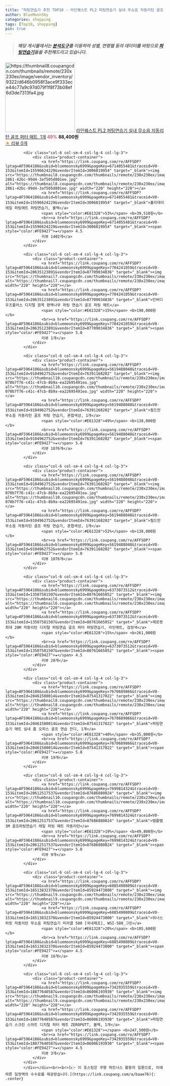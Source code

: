 ```yaml
---
title: "퍼팅연습기 추천 TOP10 - 라인퀘스트 PL2 퍼팅연습기 실내 무소음 자동리턴 골프 퍼터 매트, 1개"
author: BlueMoonSky
categories: shopping
tags: [Top10, shopping]
pin: true
---
```


> ##### 해당 게시물에서는 [**분석도구**](https://itemscout.io/)를 이용하여 **성별**, **연령별** 등의 데이터를 바탕으로 [**퍼팅연습기**](https://link.coupang.com/a/baae76)들을 추천해드리고 있습니다.
<div class="container"><div class="row">
            <div class="col-6 col-sm-4 col-lg-4 col-lg-3">
                <div class="product-container">
                    <a href="https://link.coupang.com/re/AFFSDP?lptag=AF5964186&subid=bluemoonsky6999&pageKey=7725692073&traceid=V0-153&itemId=20746273423&vendorItemId=87816636800" target="_blank"><img src="https://thumbnail8.coupangcdn.com/thumbnails/remote/230x230ex/image/vendor_inventory/9322/d646b0958f3ace9f333ece44c77a9c97d079f1f8f73b08ef6d3de7313fa4.jpg" alt="https://thumbnail8.coupangcdn.com/thumbnails/remote/230x230ex/image/vendor_inventory/9322/d646b0958f3ace9f333ece44c77a9c97d079f1f8f73b08ef6d3de7313fa4.jpg" width="220" height="220"></a>
                    <a href="https://link.coupang.com/re/AFFSDP?lptag=AF5964186&subid=bluemoonsky6999&pageKey=7725692073&traceid=V0-153&itemId=20746273423&vendorItemId=87816636800" target="_blank">라인퀘스트 PL2 퍼팅연습기 실내 무소음 자동리턴 골프 퍼터 매트, 1개</a>
                    <span style="color:#E61328">49%</span> <b>88,400원</b>
                    <br><a href="https://link.coupang.com/re/AFFSDP?lptag=AF5964186&subid=bluemoonsky6999&pageKey=7725692073&traceid=V0-153&itemId=20746273423&vendorItemId=87816636800" target="_blank"><span style="color:#FE9427">★</span> 
                    리뷰 0개</a>
                </div>
            </div>
            
            <div class="col-6 col-sm-4 col-lg-4 col-lg-3">
                <div class="product-container">
                    <a href="https://link.coupang.com/re/AFFSDP?lptag=AF5964186&subid=bluemoonsky6999&pageKey=6714055481&traceid=V0-153&itemId=15596624229&vendorItemId=3006819954" target="_blank"><img src="https://thumbnail8.coupangcdn.com/thumbnails/remote/230x230ex/image/vendor_inventory/images/2015/11/30/14/3/78c7c690-2861-42bc-99d4-3af505d801ee.jpg" alt="https://thumbnail8.coupangcdn.com/thumbnails/remote/230x230ex/image/vendor_inventory/images/2015/11/30/14/3/78c7c690-2861-42bc-99d4-3af505d801ee.jpg" width="220" height="220"></a>
                    <a href="https://link.coupang.com/re/AFFSDP?lptag=AF5964186&subid=bluemoonsky6999&pageKey=6714055481&traceid=V0-153&itemId=15596624229&vendorItemId=3006819954" target="_blank">홀리데이 레일 퍼팅매트 퍼팅연습기, 블랙</a>
                    <span style="color:#E61328">53%</span> <b>39,510원</b>
                    <br><a href="https://link.coupang.com/re/AFFSDP?lptag=AF5964186&subid=bluemoonsky6999&pageKey=6714055481&traceid=V0-153&itemId=15596624229&vendorItemId=3006819954" target="_blank"><span style="color:#FE9427">★</span> 4.5
                    리뷰 1402개</a>
                </div>
            </div>
            
            <div class="col-6 col-sm-4 col-lg-4 col-lg-3">
                <div class="product-container">
                    <a href="https://link.coupang.com/re/AFFSDP?lptag=AF5964186&subid=bluemoonsky6999&pageKey=7704241059&traceid=V0-153&itemId=20635123891&vendorItemId=87709034836" target="_blank"><img src="https://thumbnail7.coupangcdn.com/thumbnails/remote/230x230ex/image/vendor_inventory/452f/4c871f8bf096b1ae053925f5cb8069b22ee0f3ef2d95750796fc003fad17.jpg" alt="https://thumbnail7.coupangcdn.com/thumbnails/remote/230x230ex/image/vendor_inventory/452f/4c871f8bf096b1ae053925f5cb8069b22ee0f3ef2d95750796fc003fad17.jpg" width="220" height="220"></a>
                    <a href="https://link.coupang.com/re/AFFSDP?lptag=AF5964186&subid=bluemoonsky6999&pageKey=7704241059&traceid=V0-153&itemId=20635123891&vendorItemId=87709034836" target="_blank">인버디우즈플러스 디지털 원목 편백나무 퍼팅 연습기 골프 퍼팅 매트</a>
                    <span style="color:#E61328">15%</span> <b>198,000원</b>
                    <br><a href="https://link.coupang.com/re/AFFSDP?lptag=AF5964186&subid=bluemoonsky6999&pageKey=7704241059&traceid=V0-153&itemId=20635123891&vendorItemId=87709034836" target="_blank"><span style="color:#FE9427">★</span> 5.0
                    리뷰 1개</a>
                </div>
            </div>
            
            <div class="col-6 col-sm-4 col-lg-4 col-lg-3">
                <div class="product-container">
                    <a href="https://link.coupang.com/re/AFFSDP?lptag=AF5964186&subid=bluemoonsky6999&pageKey=5619488048&traceid=V0-153&itemId=9104962752&vendorItemId=76391168202" target="_blank"><img src="https://thumbnail10.coupangcdn.com/thumbnails/remote/230x230ex/image/retail/images/2600582748296631-070b7f76-c41c-47cb-8b9a-ea22695491ea.jpg" alt="https://thumbnail10.coupangcdn.com/thumbnails/remote/230x230ex/image/retail/images/2600582748296631-070b7f76-c41c-47cb-8b9a-ea22695491ea.jpg" width="220" height="220"></a>
                    <a href="https://link.coupang.com/re/AFFSDP?lptag=AF5964186&subid=bluemoonsky6999&pageKey=5619488048&traceid=V0-153&itemId=9104962752&vendorItemId=76391168202" target="_blank">필드만 무소음 자동리턴 골프 퍼팅 연습기, 혼합색상, 1개</a>
                    <span style="color:#E61328">49%</span> <b>138,000원</b>
                    <br><a href="https://link.coupang.com/re/AFFSDP?lptag=AF5964186&subid=bluemoonsky6999&pageKey=5619488048&traceid=V0-153&itemId=9104962752&vendorItemId=76391168202" target="_blank"><span style="color:#FE9427">★</span> 5.0
                    리뷰 1076개</a>
                </div>
            </div>
            
            <div class="col-6 col-sm-4 col-lg-4 col-lg-3">
                <div class="product-container">
                    <a href="https://link.coupang.com/re/AFFSDP?lptag=AF5964186&subid=bluemoonsky6999&pageKey=5619488048&traceid=V0-153&itemId=9104962752&vendorItemId=76391168202" target="_blank"><img src="https://thumbnail10.coupangcdn.com/thumbnails/remote/230x230ex/image/retail/images/2600582748296631-070b7f76-c41c-47cb-8b9a-ea22695491ea.jpg" alt="https://thumbnail10.coupangcdn.com/thumbnails/remote/230x230ex/image/retail/images/2600582748296631-070b7f76-c41c-47cb-8b9a-ea22695491ea.jpg" width="220" height="220"></a>
                    <a href="https://link.coupang.com/re/AFFSDP?lptag=AF5964186&subid=bluemoonsky6999&pageKey=5619488048&traceid=V0-153&itemId=9104962752&vendorItemId=76391168202" target="_blank">필드만 무소음 자동리턴 골프 퍼팅 연습기, 혼합색상, 1개</a>
                    <span style="color:#E61328">52%</span> <b>138,000원</b>
                    <br><a href="https://link.coupang.com/re/AFFSDP?lptag=AF5964186&subid=bluemoonsky6999&pageKey=5619488048&traceid=V0-153&itemId=9104962752&vendorItemId=76391168202" target="_blank"><span style="color:#FE9427">★</span> 5.0
                    리뷰 1076개</a>
                </div>
            </div>
            
            <div class="col-6 col-sm-4 col-lg-4 col-lg-3">
                <div class="product-container">
                    <a href="https://link.coupang.com/re/AFFSDP?lptag=AF5964186&subid=bluemoonsky6999&pageKey=6373073512&traceid=V0-153&itemId=13507581507&vendorItemId=80761665052" target="_blank"><img src="https://thumbnail6.coupangcdn.com/thumbnails/remote/230x230ex/image/vendor_inventory/6c8d/f181a23691ea3c22c73198b3702a8e109d94faf11415bb1521f959df7858.jpg" alt="https://thumbnail6.coupangcdn.com/thumbnails/remote/230x230ex/image/vendor_inventory/6c8d/f181a23691ea3c22c73198b3702a8e109d94faf11415bb1521f959df7858.jpg" width="220" height="220"></a>
                    <a href="https://link.coupang.com/re/AFFSDP?lptag=AF5964186&subid=bluemoonsky6999&pageKey=6373073512&traceid=V0-153&itemId=13507581507&vendorItemId=80761665052" target="_blank">제로펏 최대 20M 자동리턴 디지털 퍼팅연습 골프 퍼터 퍼팅연습기, 라인매트, 검정색</a>
                    <span style="color:#E61328">15%</span> <b>261,000원</b>
                    <br><a href="https://link.coupang.com/re/AFFSDP?lptag=AF5964186&subid=bluemoonsky6999&pageKey=6373073512&traceid=V0-153&itemId=13507581507&vendorItemId=80761665052" target="_blank"><span style="color:#FE9427">★</span> 4.5
                    리뷰 28개</a>
                </div>
            </div>
            
            <div class="col-6 col-sm-4 col-lg-4 col-lg-3">
                <div class="product-container">
                    <a href="https://link.coupang.com/re/AFFSDP?lptag=AF5964186&subid=bluemoonsky6999&pageKey=7670689866&traceid=V0-153&itemId=20461580014&vendorItemId=87541317022" target="_blank"><img src="https://thumbnail8.coupangcdn.com/thumbnails/remote/230x230ex/image/vendor_inventory/c965/81eb0fc8c01a4a1726b36a4239ea52047a06260b2db50307ffcbacf86c70.png" alt="https://thumbnail8.coupangcdn.com/thumbnails/remote/230x230ex/image/vendor_inventory/c965/81eb0fc8c01a4a1726b36a4239ea52047a06260b2db50307ffcbacf86c70.png" width="220" height="220"></a>
                    <a href="https://link.coupang.com/re/AFFSDP?lptag=AF5964186&subid=bluemoonsky6999&pageKey=7670689866&traceid=V0-153&itemId=20461580014&vendorItemId=87541317022" target="_blank">퍼팅연습기 매트 실내 홈 오피스 골프 연습 잔디, 1개</a>
                    <span style="color:#E61328">40%</span> <b>35,000원</b>
                    <br><a href="https://link.coupang.com/re/AFFSDP?lptag=AF5964186&subid=bluemoonsky6999&pageKey=7670689866&traceid=V0-153&itemId=20461580014&vendorItemId=87541317022" target="_blank"><span style="color:#FE9427">★</span> 5.0
                    리뷰 19개</a>
                </div>
            </div>
            
            <div class="col-6 col-sm-4 col-lg-4 col-lg-3">
                <div class="product-container">
                    <a href="https://link.coupang.com/re/AFFSDP?lptag=AF5964186&subid=bluemoonsky6999&pageKey=7699814324&traceid=V0-153&itemId=20612517537&vendorItemId=87686880024" target="_blank"><img src="https://thumbnail10.coupangcdn.com/thumbnails/remote/230x230ex/image/vendor_inventory/2d61/f547c189b043403f9ebe683bfbac33f1b17c1ae5fc08b8f5a24e08ea906a.jpg" alt="https://thumbnail10.coupangcdn.com/thumbnails/remote/230x230ex/image/vendor_inventory/2d61/f547c189b043403f9ebe683bfbac33f1b17c1ae5fc08b8f5a24e08ea906a.jpg" width="220" height="220"></a>
                    <a href="https://link.coupang.com/re/AFFSDP?lptag=AF5964186&subid=bluemoonsky6999&pageKey=7699814324&traceid=V0-153&itemId=20612517537&vendorItemId=87686880024" target="_blank">템플템 3M 골프퍼팅연습기 레일 퍼팅 매트 자동리턴</a>
                    <span style="color:#E61328">19%</span> <b>49,800원</b>
                    <br><a href="https://link.coupang.com/re/AFFSDP?lptag=AF5964186&subid=bluemoonsky6999&pageKey=7699814324&traceid=V0-153&itemId=20612517537&vendorItemId=87686880024" target="_blank"><span style="color:#FE9427">★</span> 5.0
                    리뷰 9개</a>
                </div>
            </div>
            
            <div class="col-6 col-sm-4 col-lg-4 col-lg-3">
                <div class="product-container">
                    <a href="https://link.coupang.com/re/AFFSDP?lptag=AF5964186&subid=bluemoonsky6999&pageKey=6885490809&traceid=V0-153&itemId=16513832370&vendorItemId=85924473800" target="_blank"><img src="https://thumbnail9.coupangcdn.com/thumbnails/remote/230x230ex/image/vendor_inventory/cddd/a3f5db0a38ea5e8aed9a273cb51a16076b26ba0b5d843c153f3c07345d38.jpg" alt="https://thumbnail9.coupangcdn.com/thumbnails/remote/230x230ex/image/vendor_inventory/cddd/a3f5db0a38ea5e8aed9a273cb51a16076b26ba0b5d843c153f3c07345d38.jpg" width="220" height="220"></a>
                    <a href="https://link.coupang.com/re/AFFSDP?lptag=AF5964186&subid=bluemoonsky6999&pageKey=6885490809&traceid=V0-153&itemId=16513832370&vendorItemId=85924473800" target="_blank">위너스피릿 자동리턴 무소음 퍼팅연습기 미라클 580 [국내제조], WSI-580_그린</a>
                    <span style="color:#E61328">20%</span> <b>105,600원</b>
                    <br><a href="https://link.coupang.com/re/AFFSDP?lptag=AF5964186&subid=bluemoonsky6999&pageKey=6885490809&traceid=V0-153&itemId=16513832370&vendorItemId=85924473800" target="_blank"><span style="color:#FE9427">★</span> 4.5
                    리뷰 16개</a>
                </div>
            </div>
            
            <div class="col-6 col-sm-4 col-lg-4 col-lg-3">
                <div class="product-container">
                    <a href="https://link.coupang.com/re/AFFSDP?lptag=AF5964186&subid=bluemoonsky6999&pageKey=7342935559&traceid=V0-153&itemId=18877640587&vendorItemId=86006193930" target="_blank"><img src="https://thumbnail9.coupangcdn.com/thumbnails/remote/230x230ex/image/vendor_inventory/1c1e/7352cdf2f4d95a301f39d70b07148e3b9e81ad35160f430408acd72de8b6.jpeg" alt="https://thumbnail9.coupangcdn.com/thumbnails/remote/230x230ex/image/vendor_inventory/1c1e/7352cdf2f4d95a301f39d70b07148e3b9e81ad35160f430408acd72de8b6.jpeg" width="220" height="220"></a>
                    <a href="https://link.coupang.com/re/AFFSDP?lptag=AF5964186&subid=bluemoonsky6999&pageKey=7342935559&traceid=V0-153&itemId=18877640587&vendorItemId=86006193930" target="_blank">퍼팅연습기 스크린 스마트 디지털 퍼터 매트 ZEROPUTT, 블랙, 1개</a>
                    <span style="color:#E61328"></span> <b>247,500원</b>
                    <br><a href="https://link.coupang.com/re/AFFSDP?lptag=AF5964186&subid=bluemoonsky6999&pageKey=7342935559&traceid=V0-153&itemId=18877640587&vendorItemId=86006193930" target="_blank"><span style="color:#FE9427">★</span> 4.5
                    리뷰 3개</a>
                </div>
            </div>
            </div></div><br><br>[👉 이 포스팅은 쿠팡 파트너스 활동의 일환으로, 이에 따른 일정액의 수수료를 제공받습니다.](https://link.coupang.com/a/baae76){: .center}